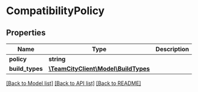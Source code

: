 # CompatibilityPolicy

## Properties
Name | Type | Description | Notes
------------ | ------------- | ------------- | -------------
**policy** | **string** |  | [optional] 
**build_types** | [**\TeamCityClient\Model\BuildTypes**](BuildTypes.md) |  | [optional] 

[[Back to Model list]](../README.md#documentation-for-models) [[Back to API list]](../README.md#documentation-for-api-endpoints) [[Back to README]](../README.md)


